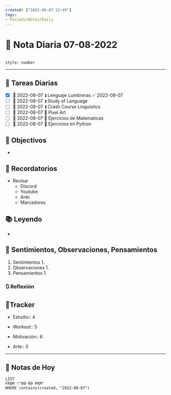```yaml
---
created: ["2022-08-07 12:49"]
tags:
- PeriodicNotes/Daily
---
```


# 📅 Nota Diaria  07-08-2022
```toc

style: number

```

---
## 🔷 Tareas Diarias
- [x] 📅 2022-08-07 ⏫ Lenguaje Lumbreras ✅ 2022-08-07
- [ ] 📅 2022-08-07 ⏫ Study of Language
- [ ] 📅 2022-08-07 ⏫ Crash Course Linguistics
- [ ] 📅 2022-08-07 🔼 Pixel Art
- [ ] 📅 2022-08-07 🔽 Ejercicios de Matematicas
- [ ] 📅 2022-08-07 🔽 Ejercicios en Python

## 🎯 Objectivos
- 
## 📕 Recordatorios
- Revisar
	- Discord
	- Youtube
	- Anki
	- Marcadores
## 📚 Leyendo
- 
## 💬 Sentimientos, Observaciones, Pensamientos 
1. Sentimientos
	1. 
2. Observaciones
	1. 
3. Pensamientos
	1. 
### 🔃 Reflexión

## 🔷Tracker

- Estudio:: 4

- Workout:: 5

- Motivación:: 6

- Arte:: 0
---

## 📅 Notas de Hoy
```dataview
LIST 
FROM !"00-09 PKM" 
WHERE contains(created, "2022-08-07")
```